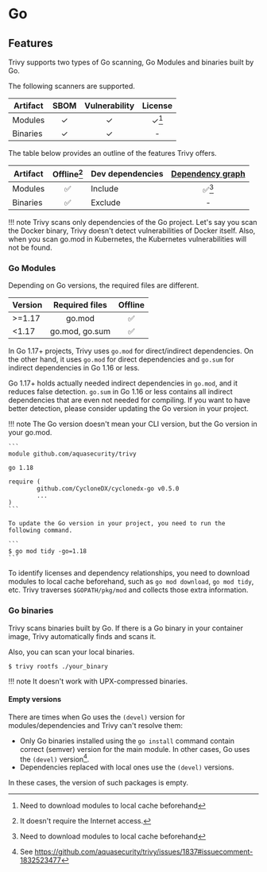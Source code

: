 # Go

## Features
Trivy supports two types of Go scanning, Go Modules and binaries built by Go.

The following scanners are supported.

| Artifact | SBOM  | Vulnerability | License |
| -------- | :---: | :-----------: | :-----: |
| Modules  |   ✓   |       ✓       |  ✓[^2]  |
| Binaries |   ✓   |       ✓       |    -    |

The table below provides an outline of the features Trivy offers.

| Artifact | Offline[^1] | Dev dependencies | [Dependency graph][dependency-graph] |
|----------|:-----------:|:-----------------|:----------------------------------:|
| Modules  |      ✅      | Include          |               ✅[^2]                |
| Binaries |      ✅      | Exclude          |                 -                  |

!!! note
    Trivy scans only dependencies of the Go project.
    Let's say you scan the Docker binary, Trivy doesn't detect vulnerabilities of Docker itself.
    Also, when you scan go.mod in Kubernetes, the Kubernetes vulnerabilities will not be found.

### Go Modules
Depending on Go versions, the required files are different.

| Version | Required files | Offline |
| ------- | :------------: | :-----: |
| \>=1.17 |     go.mod     |    ✅    |
| <1.17   | go.mod, go.sum |    ✅    |

In Go 1.17+ projects, Trivy uses `go.mod` for direct/indirect dependencies.
On the other hand, it uses `go.mod` for direct dependencies and `go.sum` for indirect dependencies in Go 1.16 or less.

Go 1.17+ holds actually needed indirect dependencies in `go.mod`, and it reduces false detection.
`go.sum` in Go 1.16 or less contains all indirect dependencies that are even not needed for compiling.
If you want to have better detection, please consider updating the Go version in your project.

!!! note
    The Go version doesn't mean your CLI version, but the Go version in your go.mod.

    ```
    module github.com/aquasecurity/trivy
    
    go 1.18
    
    require (
            github.com/CycloneDX/cyclonedx-go v0.5.0
            ...
    )
    ```

    To update the Go version in your project, you need to run the following command.

    ```
    $ go mod tidy -go=1.18
    ```

To identify licenses and dependency relationships, you need to download modules to local cache beforehand,
such as `go mod download`, `go mod tidy`, etc.
Trivy traverses `$GOPATH/pkg/mod` and collects those extra information.

### Go binaries
Trivy scans binaries built by Go.
If there is a Go binary in your container image, Trivy automatically finds and scans it.

Also, you can scan your local binaries.

```
$ trivy rootfs ./your_binary
```

!!! note
    It doesn't work with UPX-compressed binaries.

#### Empty versions
There are times when Go uses the `(devel)` version for modules/dependencies and Trivy can't resolve them:

- Only Go binaries installed using the `go install` command contain correct (semver) version for the main module. 
  In other cases, Go uses the `(devel)` version[^3].
- Dependencies replaced with local ones use the `(devel)` versions.

In these cases, the version of such packages is empty.

[^1]: It doesn't require the Internet access.
[^2]: Need to download modules to local cache beforehand
[^3]: See https://github.com/aquasecurity/trivy/issues/1837#issuecomment-1832523477

[dependency-graph]: ../../configuration/reporting.md#show-origins-of-vulnerable-dependencies
